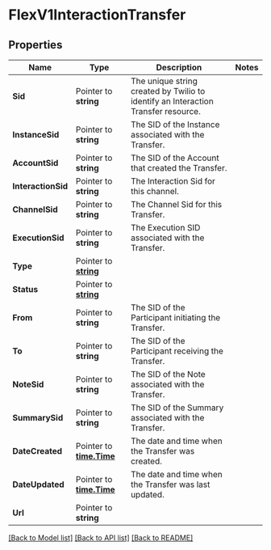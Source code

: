 # FlexV1InteractionTransfer

## Properties

Name | Type | Description | Notes
------------ | ------------- | ------------- | -------------
**Sid** | Pointer to **string** | The unique string created by Twilio to identify an Interaction Transfer resource. |
**InstanceSid** | Pointer to **string** | The SID of the Instance associated with the Transfer. |
**AccountSid** | Pointer to **string** | The SID of the Account that created the Transfer. |
**InteractionSid** | Pointer to **string** | The Interaction Sid for this channel. |
**ChannelSid** | Pointer to **string** | The Channel Sid for this Transfer. |
**ExecutionSid** | Pointer to **string** | The Execution SID associated with the Transfer. |
**Type** | Pointer to [**string**](InteractionTransferEnumTransferType.md) |  |
**Status** | Pointer to [**string**](InteractionTransferEnumTransferStatus.md) |  |
**From** | Pointer to **string** | The SID of the Participant initiating the Transfer. |
**To** | Pointer to **string** | The SID of the Participant receiving the Transfer. |
**NoteSid** | Pointer to **string** | The SID of the Note associated with the Transfer. |
**SummarySid** | Pointer to **string** | The SID of the Summary associated with the Transfer. |
**DateCreated** | Pointer to [**time.Time**](time.Time.md) | The date and time when the Transfer was created. |
**DateUpdated** | Pointer to [**time.Time**](time.Time.md) | The date and time when the Transfer was last updated. |
**Url** | Pointer to **string** |  |

[[Back to Model list]](../README.md#documentation-for-models) [[Back to API list]](../README.md#documentation-for-api-endpoints) [[Back to README]](../README.md)



